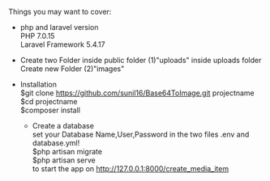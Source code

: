 

Things you may want to cover:

* php  and laravel version<br/>
    PHP 7.0.15<br/>
    Laravel Framework 5.4.17</br>
    
* Create two Folder inside public folder (1)"uploads" inside uploads folder Create new Folder (2)"images"<br/>


* Installation<br/>
    $git clone  https://github.com/sunil16/Base64ToImage.git projectname</br>
    $cd projectname<br/>
    $composer install<br/>
    * Create a database<br/>
        set your Database Name,User,Password in the two files .env and database.yml!<br/>
        $php artisan migrate<br/>
    $php artisan serve<br/>
        to start the app on http://127.0.0.1:8000/create_media_item<br/>
